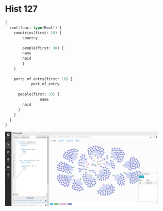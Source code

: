 # Hist 127 

```graphql
{
  root(func: type(Root)) {
    countries(first: 10) {
    	country

    	people(first: 30) {
      	name
        naid
    	}
  	}
    
    ports_of_entry(first: 10) {
			port_of_entry
    
      people(first: 30) {
				name
        naid
      }
    }
  }
}
```


![alt img/img1.png](img/img1.png)
